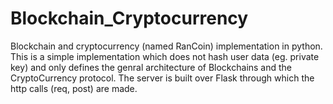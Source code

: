# Blockchain_Cryptocurrency
Blockchain and cryptocurrency (named RanCoin) implementation in python.
This is a simple implementation which does not hash user data (eg. private key) and only defines the genral architecture of Blockchains and the CryptoCurrency protocol. The server is built over Flask through which the http calls (req, post) are made.
